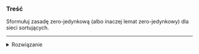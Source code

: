 ### Treść
Sformułuj zasadę zero-jedynkową (albo inaczej lemat zero-jedynkowy) dla sieci sortujących.

------
<details><summary>Rozwiązanie</summary>
<p>
    
Sieć sortująca sortuje poprawnie dowolne ciągi, jeśli sortuje poprawnie wszystkie ciągi zer i jedynek.
